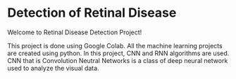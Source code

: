 # Detection of Retinal Disease
Welcome to Retinal Disease Detection Project!


This project is done using Google Colab. All the machine learning projects are created using python. In this project, CNN and RNN algorithms are used. 
CNN that is Convolution Neutral Networks is a class of deep neural network used to analyze the visual data. 
